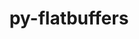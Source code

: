 ---
title: "py-flatbuffers"
layout: cache
categories: [package, develop]
meta: {"compilers": ["none"], "num_specs": 14, "num_specs_by_stack": {"e4s": 3, "hep": 3, "ml-linux-aarch64-cpu": 3, "ml-linux-aarch64-cuda": 3, "ml-linux-x86_64-cpu": 3, "ml-linux-x86_64-cuda": 3, "ml-linux-x86_64-rocm": 4, "root": 14}, "oss": ["ubuntu22.04", "ubuntu24.04"], "platforms": ["linux"], "stacks": ["e4s", "hep", "ml-linux-aarch64-cpu", "ml-linux-aarch64-cuda", "ml-linux-x86_64-cpu", "ml-linux-x86_64-cuda", "ml-linux-x86_64-rocm", "root"], "targets": ["aarch64", "x86_64_v3"], "versions": ["24.3.25"]}
spec_details: [{"compiler": "none", "hash": "2po6j4ah447dicjwq4gdhzwisexixgmb", "os": "ubuntu22.04", "platform": "linux", "size": "-", "stacks": ["hep", "root"], "target": "x86_64_v3", "variants": ["build_system=python_pip"], "versions": ["24.3.25"]}, {"compiler": "none", "hash": "3ekap6qrq4etwiwe6agg2devmysuese4", "os": "ubuntu24.04", "platform": "linux", "size": "-", "stacks": ["ml-linux-x86_64-cpu", "ml-linux-x86_64-cuda", "ml-linux-x86_64-rocm", "root"], "target": "x86_64_v3", "variants": ["build_system=python_pip"], "versions": ["24.3.25"]}, {"compiler": "none", "hash": "5ugyd6dm2nk6ba7ityhxb6zcmdhiao3h", "os": "ubuntu24.04", "platform": "linux", "size": "-", "stacks": ["ml-linux-aarch64-cpu", "ml-linux-aarch64-cuda", "root"], "target": "aarch64", "variants": ["build_system=python_pip"], "versions": ["24.3.25"]}, {"compiler": "none", "hash": "6igs3x62jydedvvd4kejzretjgrb52ke", "os": "ubuntu22.04", "platform": "linux", "size": "-", "stacks": ["e4s", "root"], "target": "x86_64_v3", "variants": ["build_system=python_pip"], "versions": ["24.3.25"]}, {"compiler": "none", "hash": "barub2if5ou4ztyhuvtqisu7wgqlfpnd", "os": "ubuntu22.04", "platform": "linux", "size": "-", "stacks": ["e4s", "root"], "target": "x86_64_v3", "variants": ["build_system=python_pip"], "versions": ["24.3.25"]}, {"compiler": "none", "hash": "khfh2adw2lbbx2ggn6pxwp4x6cxj5h36", "os": "ubuntu24.04", "platform": "linux", "size": "-", "stacks": ["ml-linux-aarch64-cpu", "ml-linux-aarch64-cuda", "root"], "target": "aarch64", "variants": ["build_system=python_pip"], "versions": ["24.3.25"]}, {"compiler": "none", "hash": "khy3ls5u3om5te3dkvb4uyfrdw5pgzts", "os": "ubuntu24.04", "platform": "linux", "size": "-", "stacks": ["ml-linux-x86_64-rocm", "root"], "target": "x86_64_v3", "variants": ["build_system=python_pip"], "versions": ["24.3.25"]}, {"compiler": "none", "hash": "ntwsakpb5hsbcewx2wbrriggvulxre33", "os": "ubuntu24.04", "platform": "linux", "size": "-", "stacks": ["ml-linux-x86_64-rocm", "root"], "target": "x86_64_v3", "variants": ["build_system=python_pip"], "versions": ["24.3.25"]}, {"compiler": "none", "hash": "poxwk5byf6lak5y2ndjp7tex6vyfers5", "os": "ubuntu22.04", "platform": "linux", "size": "-", "stacks": ["e4s", "root"], "target": "x86_64_v3", "variants": ["build_system=python_pip"], "versions": ["24.3.25"]}, {"compiler": "none", "hash": "rv5xfpqyoyq6hzqjarm42hxfmfnrgu6o", "os": "ubuntu22.04", "platform": "linux", "size": "-", "stacks": ["hep", "root"], "target": "x86_64_v3", "variants": ["build_system=python_pip"], "versions": ["24.3.25"]}, {"compiler": "none", "hash": "uq56jhhxpp3bqp4y6agknaw6eyphnnu4", "os": "ubuntu24.04", "platform": "linux", "size": "-", "stacks": ["ml-linux-x86_64-cpu", "ml-linux-x86_64-cuda", "root"], "target": "x86_64_v3", "variants": ["build_system=python_pip"], "versions": ["24.3.25"]}, {"compiler": "none", "hash": "xskpgwygnkl7dttavyy43btck6ayz6aj", "os": "ubuntu24.04", "platform": "linux", "size": "-", "stacks": ["ml-linux-aarch64-cpu", "ml-linux-aarch64-cuda", "root"], "target": "aarch64", "variants": ["build_system=python_pip"], "versions": ["24.3.25"]}, {"compiler": "none", "hash": "ybcxk6o7phffxx222ib73ahwoxyjzdxh", "os": "ubuntu24.04", "platform": "linux", "size": "-", "stacks": ["ml-linux-x86_64-cpu", "ml-linux-x86_64-cuda", "ml-linux-x86_64-rocm", "root"], "target": "x86_64_v3", "variants": ["build_system=python_pip"], "versions": ["24.3.25"]}, {"compiler": "none", "hash": "ysar4qv6hfup54pw5ksraperoovg3klq", "os": "ubuntu22.04", "platform": "linux", "size": "-", "stacks": ["hep", "root"], "target": "x86_64_v3", "variants": ["build_system=python_pip"], "versions": ["24.3.25"]}]
---